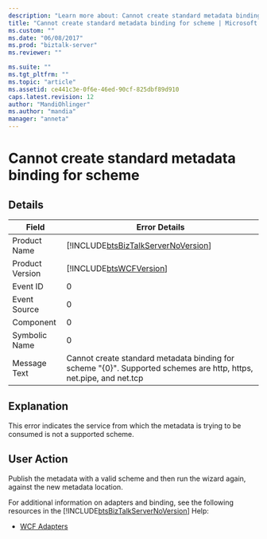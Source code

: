 ```yaml
---
description: "Learn more about: Cannot create standard metadata binding for scheme"
title: "Cannot create standard metadata binding for scheme | Microsoft Docs"
ms.custom: ""
ms.date: "06/08/2017"
ms.prod: "biztalk-server"
ms.reviewer: ""

ms.suite: ""
ms.tgt_pltfrm: ""
ms.topic: "article"
ms.assetid: ce441c3e-0f6e-46ed-90cf-825dbf89d910
caps.latest.revision: 12
author: "MandiOhlinger"
ms.author: "mandia"
manager: "anneta"
---
```

# Cannot create standard metadata binding for scheme
## Details  
  
|    Field    |                                   Error Details                                                                   |
|-----------------|--------------------------------------------------------------------------------------------------------------------|
|  Product Name   |                 [!INCLUDE[btsBizTalkServerNoVersion](../includes/btsbiztalkservernoversion-md.md)]                 |
| Product Version |                             [!INCLUDE[btsWCFVersion](../includes/btswcfversion-md.md)]                             |
|    Event ID     |                                                         0                                                          |
|  Event Source   |                                                         0                                                          |
|    Component    |                                                         0                                                          |
|  Symbolic Name  |                                                         0                                                          |
|  Message Text   | Cannot create standard metadata binding for scheme "{0}". Supported schemes are http, https, net.pipe, and net.tcp |
  
## Explanation  
 This error indicates the service from which the metadata is trying to be consumed is not a supported scheme.  
  
## User Action  
 Publish the metadata with a valid scheme and then run the wizard again, against the new metadata location.  
  
 For additional information on adapters and binding, see the following resources in the [!INCLUDE[btsBizTalkServerNoVersion](../includes/btsbiztalkservernoversion-md.md)] Help:  
  
-   [WCF Adapters](../core/wcf-adapters.md)

